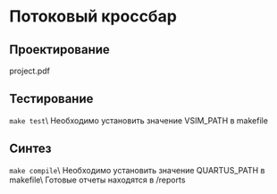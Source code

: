 # Потоковый кроссбар
## Проектирование
project.pdf
## Тестирование
`make test`\\
Необходимо установить значение VSIM_PATH в makefile
## Синтез
`make compile`\\
Необходимо установить значение QUARTUS_PATH в makefile\\
Готовые отчеты находятся в /reports